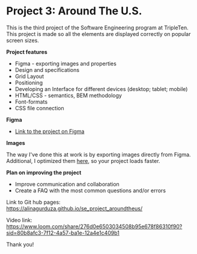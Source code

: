 # Project 3: Around The U.S.

This is the third project of the Software Engineering program at TripleTen. This project is made so all the elements are displayed correctly on popular screen sizes.

**Project features**

- Figma - exporting images and properties
- Design and specifications
- Grid Layout
- Positioning
- Developing an Interface for different devices (desktop; tablet; mobile)
- HTML/CSS - semantics, BEM methodology
- Font-formats
- CSS file connection

**Figma**

- [Link to the project on Figma](https://www.figma.com/file/ii4xxsJ0ghevUOcssTlHZv/Sprint-3%3A-Around-the-US?node-id=0%3A1)

**Images**

The way I've done this at work is by exporting images directly from Figma. Additional, I optimized them [here](https://tinypng.com/), so your project loads faster.

**Plan on improving the project**

- Improve communication and collaboration
- Create a FAQ with the most common questions and/or errors

Link to Git hub pages: https://alinagurduza.github.io/se_project_aroundtheus/

Video link: https://www.loom.com/share/276d0e6503034508b95e678f86310f90?sid=80b8afc3-7f12-4a57-ba1e-12a4e1c409b1

Thank you!
